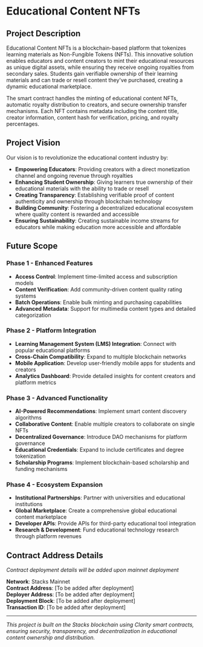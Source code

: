 # Educational Content NFTs

## Project Description

Educational Content NFTs is a blockchain-based platform that tokenizes learning materials as Non-Fungible Tokens (NFTs). This innovative solution enables educators and content creators to mint their educational resources as unique digital assets, while ensuring they receive ongoing royalties from secondary sales. Students gain verifiable ownership of their learning materials and can trade or resell content they've purchased, creating a dynamic educational marketplace.

The smart contract handles the minting of educational content NFTs, automatic royalty distribution to creators, and secure ownership transfer mechanisms. Each NFT contains metadata including the content title, creator information, content hash for verification, pricing, and royalty percentages.

## Project Vision

Our vision is to revolutionize the educational content industry by:

- **Empowering Educators**: Providing creators with a direct monetization channel and ongoing revenue through royalties
- **Enhancing Student Ownership**: Giving learners true ownership of their educational materials with the ability to trade or resell
- **Creating Transparency**: Establishing verifiable proof of content authenticity and ownership through blockchain technology
- **Building Community**: Fostering a decentralized educational ecosystem where quality content is rewarded and accessible
- **Ensuring Sustainability**: Creating sustainable income streams for educators while making education more accessible and affordable

## Future Scope

### Phase 1 - Enhanced Features
- **Access Control**: Implement time-limited access and subscription models
- **Content Verification**: Add community-driven content quality rating systems
- **Batch Operations**: Enable bulk minting and purchasing capabilities
- **Advanced Metadata**: Support for multimedia content types and detailed categorization

### Phase 2 - Platform Integration
- **Learning Management System (LMS) Integration**: Connect with popular educational platforms
- **Cross-Chain Compatibility**: Expand to multiple blockchain networks
- **Mobile Application**: Develop user-friendly mobile apps for students and creators
- **Analytics Dashboard**: Provide detailed insights for content creators and platform metrics

### Phase 3 - Advanced Functionality
- **AI-Powered Recommendations**: Implement smart content discovery algorithms
- **Collaborative Content**: Enable multiple creators to collaborate on single NFTs
- **Decentralized Governance**: Introduce DAO mechanisms for platform governance
- **Educational Credentials**: Expand to include certificates and degree tokenization
- **Scholarship Programs**: Implement blockchain-based scholarship and funding mechanisms

### Phase 4 - Ecosystem Expansion
- **Institutional Partnerships**: Partner with universities and educational institutions
- **Global Marketplace**: Create a comprehensive global educational content marketplace
- **Developer APIs**: Provide APIs for third-party educational tool integration
- **Research & Development**: Fund educational technology research through platform revenues

## Contract Address Details

*Contract deployment details will be added upon mainnet deployment*

**Network**: Stacks Mainnet  
**Contract Address**: [To be added after deployment]  
**Deployer Address**: [To be added after deployment]  
**Deployment Block**: [To be added after deployment]  
**Transaction ID**: [To be added after deployment]

---

*This project is built on the Stacks blockchain using Clarity smart contracts, ensuring security, transparency, and decentralization in educational content ownership and distribution.*
